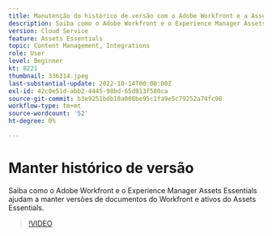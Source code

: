 ```yaml
---
title: Manutenção do histórico de versão com o Adobe Workfront e a Assets Essentials
description: Saiba como o Adobe Workfront e o Experience Manager Assets Essentials ajudam a manter versões de documentos do Workfront e ativos do Assets Essentials.
version: Cloud Service
feature: Assets Essentials
topic: Content Management, Integrations
role: User
level: Beginner
kt: 8221
thumbnail: 336314.jpeg
last-substantial-update: 2022-10-14T00:00:00Z
exl-id: 42c0e51d-abb2-4445-98bd-65d813f580ca
source-git-commit: b3e9251bdb18a008be95c1fa9e5c79252a74fc98
workflow-type: tm+mt
source-wordcount: '52'
ht-degree: 0%

---
```


# Manter histórico de versão

Saiba como o Adobe Workfront e o Experience Manager Assets Essentials ajudam a manter versões de documentos do Workfront e ativos do Assets Essentials.

>[!VIDEO](https://video.tv.adobe.com/v/336314?quality=12&learn=on)
